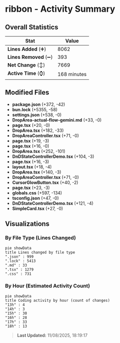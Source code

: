 # ribbon - Activity Summary 

## Overall Statistics

| Stat                   | Value                                                             |
| ---------------------- | ----------------------------------------------------------------- |
| **Lines Added** (➕)   | 8062                                          |
| **Lines Removed** (➖) | 393                                        |
| **Net Change** (↕)    | 7669                |
| **Active Time** (⌚)   | 168 minutes |


## Modified Files
- **package.json** (+372, -42)
- **bun.lock** (+5355, -58)
- **settings.json** (+538, -0)
- **DropArea-actual-flow-gemini.md** (+33, -0)
- **page.tsx** (+20, -0)
- **DropArea.tsx** (+182, -33)
- **DropAreaController.tsx** (+71, -0)
- **page.tsx** (+19, -3)
- **page.tsx** (+16, -0)
- **DropArea.tsx** (+252, -101)
- **DnDStateControllerDemo.tsx** (+104, -3)
- **page.tsx** (+16, -3)
- **layout.tsx** (+18, -4)
- **DropArea.tsx** (+140, -3)
- **DropAreaController.tsx** (+71, -0)
- **CursorGlowButton.tsx** (+40, -2)
- **page.tsx** (+23, -3)
- **globals.css** (+597, -134)
- **tsconfig.json** (+47, -0)
- **DnDStateControllerDemo.tsx** (+121, -4)
- **SimpleCard.tsx** (+27, -0)

## Visualizations

### By File Type (Lines Changed)

```mermaid
pie showData
title Lines changed by file type
".json" : 999
".lock" : 5413
".md" : 33
".tsx" : 1279
".css" : 731
```

### By Hour (Estimated Activity Count)

```mermaid
pie showData
title Coding activity by hour (count of changes)
"13h" : 4
"14h" : 3
"15h" : 30
"16h" : 28
"17h" : 33
"18h" : 13
```


> **Last Updated:** 11/08/2025, 18:19:17